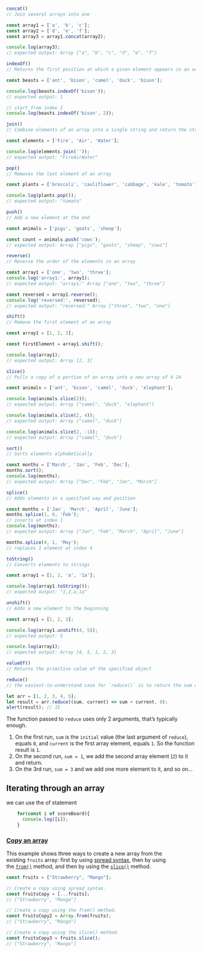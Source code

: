 ```javascript
concat()
// Join several arrays into one

const array1 = ['a', 'b', 'c'];
const array2 = ['d', 'e', 'f'];
const array3 = array1.concat(array2);

console.log(array3);
// expected output: Array ["a", "b", "c", "d", "e", "f"]
```

```javascript
indexOf()
// Returns the first position at which a given element appears in an array

const beasts = ['ant', 'bison', 'camel', 'duck', 'bison'];

console.log(beasts.indexOf('bison'));
// expected output: 1

// start from index 2
console.log(beasts.indexOf('bison', 2));

```

```javascript
join()
// Combine elements of an array into a single string and return the string

const elements = ['Fire', 'Air', 'Water'];

console.log(elements.join(''));
// expected output: "FireAirWater"
```

```javascript
pop()
// Removes the last element of an array

const plants = ['broccoli', 'cauliflower', 'cabbage', 'kale', 'tomato'];

console.log(plants.pop());
// expected output: "tomato"
```

```javascript
push()
// Add a new element at the end

const animals = ['pigs', 'goats', 'sheep'];

const count = animals.push('cows');
// expected output: Array ["pigs", "goats", "sheep", "cows"]
```

```javascript
reverse()
// Reverse the order of the elements in an array

const array1 = ['one', 'two', 'three'];
console.log('array1:', array1);
// expected output: "array1:" Array ["one", "two", "three"]

const reversed = array1.reverse();
console.log('reversed:', reversed);
// expected output: "reversed:" Array ["three", "two", "one"]
```

```javascript
shift()
// Remove the first element of an array

const array1 = [1, 2, 3];

const firstElement = array1.shift();

console.log(array1);
// expected output: Array [2, 3]
```

```javascript
slice()
// Pulls a copy of a portion of an array into a new array of 4 24

const animals = ['ant', 'bison', 'camel', 'duck', 'elephant'];

console.log(animals.slice(2));
// expected output: Array ["camel", "duck", "elephant"]

console.log(animals.slice(2, 4));
// expected output: Array ["camel", "duck"]

console.log(animals.slice(2, -1));
// expected output: Array ["camel", "duck"]
```

```javascript
sort()
// Sorts elements alphabetically

const months = ['March', 'Jan', 'Feb', 'Dec'];
months.sort();
console.log(months);
// expected output: Array ["Dec", "Feb", "Jan", "March"]
```

```javascript
splice()
// Adds elements in a specified way and position

const months = ['Jan', 'March', 'April', 'June'];
months.splice(1, 0, 'Feb');
// inserts at index 1
console.log(months);
// expected output: Array ["Jan", "Feb", "March", "April", "June"]

months.splice(4, 1, 'May');
// replaces 1 element at index 4
```

```javascript
toString()
// Converts elements to strings

const array1 = [1, 2, 'a', '1a'];

console.log(array1.toString());
// expected output: "1,2,a,1a"
```

```javascript
unshift()
// Adds a new element to the beginning

const array1 = [1, 2, 3];

console.log(array1.unshift(4, 5));
// expected output: 5

console.log(array1);
// expected output: Array [4, 5, 1, 2, 3]
```

```javascript
valueOf()
// Returns the primitive value of the specified object
```

```javascript
reduce()
// the easiest-to-understand case for `reduce()` is to return the sum of all the elements in an array:

let arr = [1, 2, 3, 4, 5]; 
let result = arr.reduce((sum, current) => sum + current, 0); 
alert(result); // 15
```

The function passed to `reduce` uses only 2 arguments, that’s typically enough.

1.  On the first run, `sum` is the `initial` value (the last argument of `reduce`), equals `0`, and `current` is the first array element, equals `1`. So the function result is `1`.
2.  On the second run, `sum = 1`, we add the second array element (`2`) to it and return.
3.  On the 3rd run, `sum = 3` and we add one more element to it, and so on…

## Iterating through an array

we can use the of statement 
```javascript
    for(const i of scoreBoard){
      console.log([i]);
    }
```

### [Copy an array](https://developer.mozilla.org/en-US/docs/Web/JavaScript/Reference/Global_Objects/Array#copy_an_array)

This example shows three ways to create a new array from the existing `fruits` array: first by using [spread syntax](https://developer.mozilla.org/en-US/docs/Web/JavaScript/Reference/Operators/Spread_syntax), then by using the [`from()`](https://developer.mozilla.org/en-US/docs/Web/JavaScript/Reference/Global_Objects/Array/from) method, and then by using the [`slice()`](https://developer.mozilla.org/en-US/docs/Web/JavaScript/Reference/Global_Objects/Array/slice) method.

```Javascript
const fruits = ["Strawberry", "Mango"];

// Create a copy using spread syntax.
const fruitsCopy = [...fruits];
// ["Strawberry", "Mango"]

// Create a copy using the from() method.
const fruitsCopy2 = Array.from(fruits);
// ["Strawberry", "Mango"]

// Create a copy using the slice() method.
const fruitsCopy3 = fruits.slice();
// ["Strawberry", "Mango"]
```